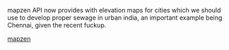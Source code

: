 mapzen API now provides with elevation maps for cities
which we should use to develop proper sewage in urban india,
an important example being Chennai, given the recent fuckup.

[mapzen](https://mapzen.com/blog/terrain-tile-service/)
